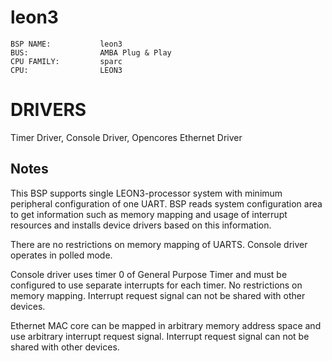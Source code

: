 leon3
=====
```
BSP NAME:           leon3
BUS:                AMBA Plug & Play 
CPU FAMILY:         sparc
CPU:                LEON3
```

DRIVERS
=======
Timer Driver, Console Driver, Opencores Ethernet Driver


Notes
-----
This BSP supports single LEON3-processor system with minimum peripheral
configuration of one UART. BSP reads system configuration area to get
information such as memory mapping and usage of interrupt resources and
installs device drivers based on this information.

There are no restrictions on memory mapping of UARTS. Console driver
operates in polled mode.

Console driver uses timer 0 of General Purpose Timer and must be configured
to use separate interrupts for each timer. No restrictions on memory mapping.
Interrupt request signal can not be shared with other devices.  

Ethernet MAC core can be mapped in arbitrary memory address space and use
arbitrary interrupt request signal. Interrupt request signal can not be
shared with other devices.
